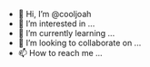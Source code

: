 - 👋 Hi, I’m @cooljoah
- 👀 I’m interested in ...
- 🌱 I’m currently learning ...
- 💞️ I’m looking to collaborate on ...
- 📫 How to reach me ...

<!---
cooljoah/cooljoah is a ✨ special ✨ repository because its `README.md` (this file) appears on your GitHub profile.
You can click the Preview link to take a look at your changes.
--->
